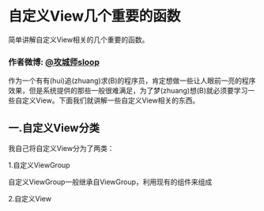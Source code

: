 # 自定义View几个重要的函数

简单讲解自定义View相关的几个重要的函数。

### 作者微博: [@攻城师sloop](http://weibo.com/5459430586)

作为一个有有(hui)追(zhuang)求(B)的程序员，肯定想做一些让人眼前一亮的程序效果，但是系统提供的那些一般很难满足，为了梦(zhuang)想(B)就必须要学习一些自定义View。下面我们就讲解一些自定义View相关的东西。

## 一.自定义View分类

我自己将自定义View分为了两类：
  
  1.自定义ViewGroup
  
  自定义ViewGroup一般继承自ViewGroup，利用现有的组件来组成
    
  2.自定义View
